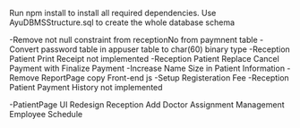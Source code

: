Run npm install to install all required dependencies.
Use AyuDBMSStructure.sql to create the whole database schema

-Remove not null constraint from receptionNo from paymnent table
-Convert password table in appuser table to char(60) binary type
-Reception Patient Print Receipt not implemented
-Reception Patient Replace Cancel Payment with Finalize Payment
-Increase Name Size in Patient Information
-Remove ReportPage copy Front-end js 
-Setup Registeration Fee
-Reception Patient Payment History not implemented

-PatientPage UI Redesign
Reception Add Doctor Assignment 
Management Employee Schedule